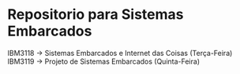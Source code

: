 # Repositorio para Sistemas Embarcados

IBM3118 -> Sistemas Embarcados e Internet das Coisas (Terça-Feira) <br>
IBM3119 -> Projeto de Sistemas Embarcados (Quinta-Feira)
